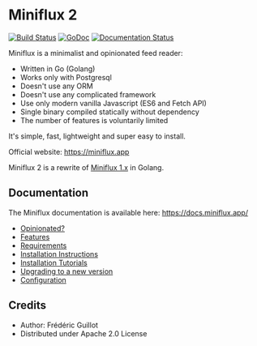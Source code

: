 Miniflux 2
==========
[![Build Status](https://travis-ci.org/miniflux/miniflux.svg?branch=master)](https://travis-ci.org/miniflux/miniflux)
[![GoDoc](https://godoc.org/github.com/miniflux/miniflux?status.svg)](https://godoc.org/github.com/miniflux/miniflux)
[![Documentation Status](https://readthedocs.org/projects/miniflux/badge/?version=latest)](https://docs.miniflux.app/)

Miniflux is a minimalist and opinionated feed reader:

- Written in Go (Golang)
- Works only with Postgresql
- Doesn't use any ORM
- Doesn't use any complicated framework
- Use only modern vanilla Javascript (ES6 and Fetch API)
- Single binary compiled statically without dependency
- The number of features is voluntarily limited

It's simple, fast, lightweight and super easy to install.

Official website: <https://miniflux.app>

Miniflux 2 is a rewrite of [Miniflux 1.x](https://github.com/miniflux/miniflux-legacy) in Golang.

Documentation
-------------

The Miniflux documentation is available here: <https://docs.miniflux.app/>

- [Opinionated?](https://docs.miniflux.app/en/latest/opinionated.html)
- [Features](https://docs.miniflux.app/en/latest/features.html)
- [Requirements](https://docs.miniflux.app/en/latest/requirements.html)
- [Installation Instructions](https://docs.miniflux.app/en/latest/installation.html)
- [Installation Tutorials](https://docs.miniflux.app/en/latest/tutorials.html)
- [Upgrading to a new version](https://docs.miniflux.app/en/latest/upgrade.html)
- [Configuration](https://docs.miniflux.app/en/latest/configuration.html)

Credits
-------

- Author: Frédéric Guillot
- Distributed under Apache 2.0 License
